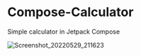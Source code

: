 # Compose-Calculator
Simple calculator in Jetpack Compose

![Screenshot_20220529_211623](https://user-images.githubusercontent.com/15269393/170897480-77f04e08-6d94-4cbe-80be-a42092fdd49e.png)

